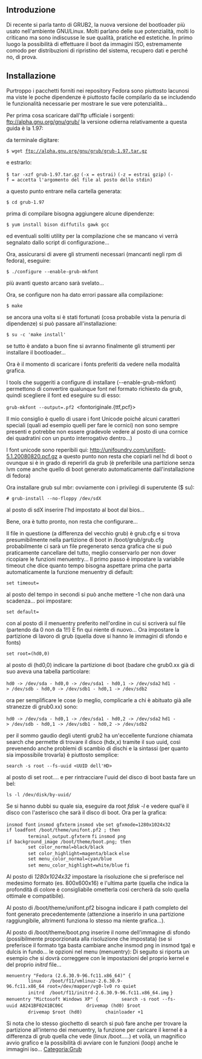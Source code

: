 Introduzione
------------

Di recente si parla tanto di GRUB2, la nuova versione del bootloader più usato nell'ambiente GNU/Linux.
Molti parlano delle sue potenzialità, molti lo criticano ma sono indiscusse le sue qualità, pratiche ed estetiche.
In primo luogo la possibilità di effettuare il boot da immagini ISO, estremamente comodo per distribuzioni di ripristino del sistema, recupero dati e perché no, di prova.

Installazione
-------------

Purtroppo i pacchetti forniti nei repository Fedora sono piuttosto lacunosi ma viste le poche dipendenze è piuttosto facile compilarlo da se includendo le funzionalità necessarie per mostrare le sue vere potenzialità...

Per prima cosa scaricare dall'ftp ufficiale i sorgenti: <ftp://alpha.gnu.org/gnu/grub/> la versione odierna relativamente a questa guida è la 1.97:

da terminale digitare:

`$ wget `[`ftp://alpha.gnu.org/gnu/grub/grub-1.97.tar.gz`](ftp://alpha.gnu.org/gnu/grub/grub-1.97.tar.gz)

e estrarlo:

`$ tar -xzf grub-1.97.tar.gz`
`(-x = estrai)`
`(-z = estrai gzip)`
`(-f = accetta l'argomento del file al posto dello stdin)`

a questo punto entrare nella cartella generata:

`$ cd grub-1.97`

prima di compilare bisogna aggiungere alcune dipendenze:

`$ yum install bison diffutils gawk gcc`

ed eventuali soliti utility per la compilazione che se mancano vi verrà segnalato dallo script di configurazione...

Ora, assicurarsi di avere gli strumenti necessari (mancanti negli rpm di fedora), eseguire:

`$ ./configure --enable-grub-mkfont`

più avanti questo arcano sarà svelato...

Ora, se configure non ha dato errori passare alla compilazione:

`$ make`

se ancora una volta si è stati fortunati (cosa probabile vista la penuria di dipendenze) si può passare all'installazione:

`$ su -c 'make install'`

se tutto è andato a buon fine si avranno finalmente gli strumenti per installare il bootloader...

Ora è il momento di scaricare i fonts preferiti da vedere nella modalità grafica.

I tools che suggeriti a configure di installare (--enable-grub-mkfont) permettono di convertire qualunque font nel formato richiesto da grub, quindi scegliere il font ed eseguire su di esso:

`grub-mkfont --output=`<nomedelfont>`.pf2 `<fontoriginale.{ttf,pcf}>

Il mio consiglio è quello di usare i font Unicode poiché alcuni caratteri speciali (quali ad esempio quelli per fare le cornici) non sono sempre presenti e potrebbe non essere gradevole vedere al posto di una cornice dei quadratini con un punto interrogativo dentro...)

I font unicode sono reperibili qui:
[<http://unifoundry.com/unifont-5.1.20080820.pcf.gz>](http://unifoundry.com/unifont-5.1.20080820.pcf.gz)
a questo punto non resta che copiarli nel hd di boot o ovunque si è in grado di reperirli da grub (è preferibile una partizione senza lvm come anche quello di boot generato automaticamente dall'installazione di fedora)

Ora installare grub sul mbr:
ovviamente con i privilegi di superutente ($ su):

`# grub-install --no-floppy /dev/sdX`

al posto di sdX inserire l'hd impostato al boot dal bios...

Bene, ora è tutto pronto, non resta che configurare...

Il file in questione (a differenza del vecchio grub) è grub.cfg e si trova presumibilmente nella partizione di boot in /boot/grub/grub.cfg probabilmente ci sarà un file pregenerato senza grafica che si può praticamente cancellare del tutto, meglio conservarlo per non dover ricopiare le funzioni menuentry...
Il primo passo è impostare la variabile timeout che dice quanto tempo bisogna aspettare prima che parta automaticamente la funzione menuentry di default:

`set timeout=`<tempoinsecondi>

al posto del tempo in secondi si può anche mettere -1 che non darà una scadenza...
poi impostare:

`set default=`<menuentrydefault>

con al posto di <menuentrydefault> il menuentry preferito nell'ordine in cui si scriverà sul file (partendo da 0 non da 1!!)
E fin qui niente di nuovo...
Ora impostare la partizione di lavoro di grub (quella dove si hanno le immagini di sfondo e fonts)

`set root=(hd0,0)`

al posto di (hd0,0) indicare la partizione di boot (badare che grub0.xx già di suo aveva una tabella particolare:

`hd0 -> /dev/sda - hd0,0 -> /dev/sda1 - hd0,1 -> /dev/sda2`
`hd1 -> /dev/sdb - hd0,0 -> /dev/sdb1 - hd0,1 -> /dev/sdb2`

ora per semplificare le cose (o meglio, complicarle a chi è abituato già alle stranezze di grub0.xx) sono:

`hd0 -> /dev/sda - hd0,1 -> /dev/sda1 - hd0,2 -> /dev/sda2`
`hd1 -> /dev/sdb - hd0,1 -> /dev/sdb1 - hd0,2 -> /dev/sdb2`

per il sommo gaudio degli utenti grub2 ha un'eccellente funzione chiamata search che permette di trovare il disco (hdx,x) tramite il suo uuid, così prevenendo anche problemi di scambio di dischi e la sintassi (per quanto sia impossibile trovarla) è piuttosto semplice:

`search -s root --fs-uuid <UUID dell'HD>`

al posto di set root....
e per rintracciare l'uuid del disco di boot basta fare un bel:

`ls -l /dev/disk/by-uuid/`

Se si hanno dubbi su quale sia, eseguire da root *fdisk -l* e vedere qual'è il disco con l'asterisco che sarà il disco di boot.
Ora per la grafica:

`insmod font`
`insmod gfxterm`
`insmod vbe`
`set gfxmode=1280x1024x32`
`if loadfont /boot/theme/unifont.pf2 ; then`
`        terminal_output.gfxterm`
`fi`
`insmod png`
`if background_image /boot/theme/boot.png; then`
`        set color_normal=black/black`
`        set color_highlight=magenta/black`
`else`
`        set menu_color_normal=cyan/blue`
`        set menu_color_highlight=white/blue`
`fi`

Al posto di *1280x1024x32* impostare la risoluzione che si preferisce nel medesimo formato (es. 800x600x16) e l'ultima parte (quella che indica la profondità di colore è consigliabile ometterla così cercherà da solo quella ottimale e compatibile).

Al posto di /boot/theme/unifont.pf2 bisogna indicare il path completo del font generato precedentemente (attenzione a inserirlo in una partizione raggiungibile, altrimenti funziona lo stesso ma niente grafica...).

Al posto di /boot/theme/boot.png inserire il nome dell'immagine di sfondo (possibilmente proporzionata alla risoluzione che impostata)
(se si preferisce il formato tga basta cambiare anche insmod png in insmod tga)
e dulcis in fundo... le opzioni nel menu (menuentry):
Di seguito si riporta un esempio che si dovrà correggere con le impostazioni del proprio kernel e del proprio *initrd* file...

`menuentry "Fedora (2.6.30.9-96.fc11.x86_64)" {`
`        linux   /boot/f11/vmlinuz-2.6.30.9-96.fc11.x86_64 root=/dev/mapper/vg0-lv0 ro quiet`
`        initrd  /boot/f11/initrd-2.6.30.9-96.fc11.x86_64.img`
`}`
`menuentry "Mictosoft Windows XP" {`
`        search -s root --fs-uuid A8241BF0241BC06C`
`        drivemap (hd0) $root`
`        drivemap $root (hd0)`
`        chainloader +1`

Si nota che lo stesso giochetto di search si può fare anche per trovare la partizione all'interno dei menuentry, la funzione per caricare il kernel è a differenza di grub quella che vede (linux /boot.....)
et voilà, un magnifico avvio grafico e la possibilità di avviare con le funzioni (loop) anche le immagini iso...
<Categoria:Grub>
